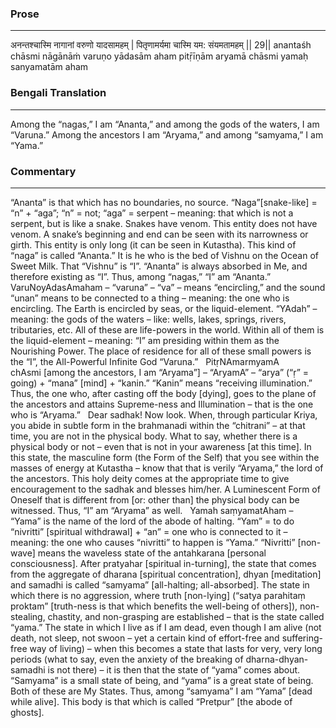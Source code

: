 ### Prose 
 --- 
अनन्तश्चास्मि नागानां वरुणो यादसामहम् |
पितृणामर्यमा चास्मि यम: संयमतामहम् || 29||
anantaśh chāsmi nāgānāṁ varuṇo yādasām aham
pitṝīṇām aryamā chāsmi yamaḥ sanyamatām aham

### Bengali Translation 
 --- 
Among the “nagas,” I am “Ananta,” and among the gods of the waters, I am “Varuna.” Among the ancestors I am “Aryama,” and among “samyama,” I am “Yama.”

### Commentary 
 --- 
“Ananta” is that which has no boundaries, no source. “Naga”[snake-like] = “n” + “aga”; “n” = not; “aga” = serpent – meaning: that which is not a serpent, but is like a snake. Snakes have venom. This entity does not have venom. A snake’s beginning and end can be seen with its narrowness or girth. This entity is only long (it can be seen in Kutastha). This kind of “naga” is called “Ananta.” It is he who is the bed of Vishnu on the Ocean of Sweet Milk. That “Vishnu” is “I”. “Ananta” is always absorbed in Me, and therefore existing as “I”. Thus, among “nagas,” “I” am “Ananta.”
 
VaruNoyAdasAmaham – “varuna” – “va” – means “encircling,” and the sound “unan” means to be connected to a thing – meaning: the one who is encircling. The Earth is encircled by seas, or the liquid-element. “YAdah” – meaning: the gods of the waters – like: wells, lakes, springs, rivers, tributaries, etc. All of these are life-powers in the world. Within all of them is the liquid-element – meaning: “I” am presiding within them as the Nourishing Power. The place of residence for all of these small powers is the “I”, the All-Powerful Infinite God “Varuna.”
 
PitṛNAmarmyamA chAsmi [among the ancestors, I am “Aryama”] – “AryamA” – “arya” (“ṛ” = going) + “mana” [mind] + “kanin.” “Kanin” means “receiving illumination.” Thus, the one who, after casting off the body [dying], goes to the plane of the ancestors and attains Supreme-ness and Illumination – that is the one who is “Aryama.”
 
Dear sadhak! Now look. When, through particular Kriya, you abide in subtle form in the brahmanadi within the “chitrani” – at that time, you are not in the physical body. What to say, whether there is a physical body or not – even that is not in your awareness [at this time]. In this state, the masculine form (the Form of the Self) that you see within the masses of energy at Kutastha – know that that is verily “Aryama,” the lord of the ancestors. This holy deity comes at the appropriate time to give encouragement to the sadhak and blesses him/her. A Luminescent Form of Oneself that is different from [or: other than] the physical body can be witnessed. Thus, “I” am “Aryama” as well.
 
Yamah saṃyamatAham – “Yama” is the name of the lord of the abode of halting. “Yam” = to do “nivritti” [spiritual withdrawal] + “an” = one who is connected to it – meaning: the one who causes “nivritti” to happen is “Yama.” “Nivritti” [non-wave] means the waveless state of the antahkarana [personal consciousness]. After pratyahar [spiritual in-turning], the state that comes from the aggregate of dharana [spiritual concentration], dhyan [meditation] and samadhi is called “samyama” [all-halting; all-absorbed]. The state in which there is no aggression, where truth [non-lying] (“satya parahitaṃ proktam” [truth-ness is that which benefits the well-being of others]), non-stealing, chastity, and non-grasping are established – that is the state called “yama.” The state in which I live as if I am dead, even though I am alive (not death, not sleep, not swoon – yet a certain kind of effort-free and suffering-free way of living) – when this becomes a state that lasts for very, very long periods (what to say, even the anxiety of the breaking of dharna-dhyan-samadhi is not there) – it is then that the state of “yama” comes about. “Samyama” is a small state of being, and “yama” is a great state of being. Both of these are My States. Thus, among “samyama” I am “Yama” [dead while alive]. This body is that which is called “Pretpur” [the abode of ghosts]. 